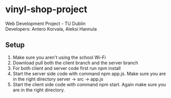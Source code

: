 # vinyl-shop-project
Web Development Project - TU Dublin\
Developers: Antero Korvala, Aleksi Hannula

## Setup
1. Make sure you aren't using the school Wi-Fi
2. Download pull both the client branch and the server branch
3. For both client and server code first run npm install
4. Start the server side code with command npm app.js. Make sure you are in the right directory server -> src -> app.js
5. Start the client side code with command npm start. Again make sure you are in the right directory.
